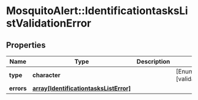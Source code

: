 # MosquitoAlert::IdentificationtasksListValidationError


## Properties
Name | Type | Description | Notes
------------ | ------------- | ------------- | -------------
**type** | **character** |  | [Enum: [validation_error]] 
**errors** | [**array[IdentificationtasksListError]**](IdentificationtasksListError.md) |  | 


